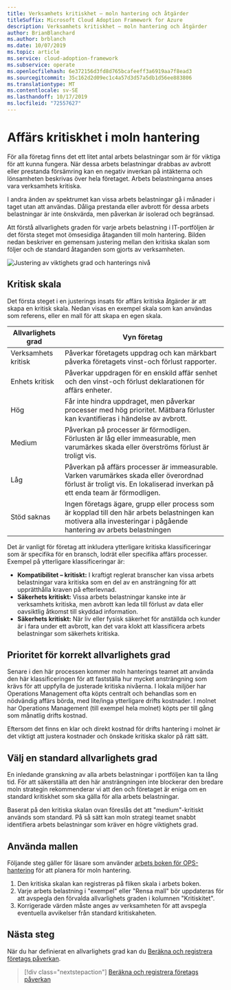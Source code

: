 ```yaml
---
title: Verksamhets kritiskhet – moln hantering och åtgärder
titleSuffix: Microsoft Cloud Adoption Framework for Azure
description: Verksamhets kritiskhet – moln hantering och åtgärder
author: BrianBlanchard
ms.author: brblanch
ms.date: 10/07/2019
ms.topic: article
ms.service: cloud-adoption-framework
ms.subservice: operate
ms.openlocfilehash: 6e372156d3fd8d765bcafeeff3a6919aa7f8ead3
ms.sourcegitcommit: 35c162d2d09ec1c4a57d3d57a5db1d56ee883806
ms.translationtype: MT
ms.contentlocale: sv-SE
ms.lasthandoff: 10/17/2019
ms.locfileid: "72557627"
---
```

# <a name="business-criticality-in-cloud-management"></a>Affärs kritiskhet i moln hantering

För alla företag finns det ett litet antal arbets belastningar som är för viktiga för att kunna fungera. När dessa arbets belastningar drabbas av avbrott eller prestanda försämring kan en negativ inverkan på intäkterna och lönsamheten beskrivas över hela företaget. Arbets belastningarna anses vara verksamhets kritiska.

I andra änden av spektrumet kan vissa arbets belastningar gå i månader i taget utan att användas. Dåliga prestanda eller avbrott för dessa arbets belastningar är inte önskvärda, men påverkan är isolerad och begränsad.

Att förstå allvarlighets graden för varje arbets belastning i IT-portföljen är det första steget mot ömsesidiga åtaganden till moln hantering.
Bilden nedan beskriver en gemensam justering mellan den kritiska skalan som följer och de standard åtaganden som gjorts av verksamheten.

![Justering av viktighets grad och hanterings nivå](../../_images/manage/cloud-criticality-alignment.png)

## <a name="criticality-scale"></a>Kritisk skala

Det första steget i en justerings insats för affärs kritiska åtgärder är att skapa en kritisk skala. Nedan visas en exempel skala som kan användas som referens, eller en mall för att skapa en egen skala.

|Allvarlighets grad  |Vyn företag  |
|---------|---------|
|Verksamhets kritisk|Påverkar företagets uppdrag och kan märkbart påverka företagets vinst-och förlust rapporter.|
|Enhets kritisk|Påverkar uppdragen för en enskild affär senhet och den vinst-och förlust deklarationen för affärs enheter.|
|Hög|Får inte hindra uppdraget, men påverkar processer med hög prioritet. Mätbara förluster kan kvantifieras i händelse av avbrott.|
|Medium|Påverkan på processer är förmodligen. Förlusten är låg eller immeasurable, men varumärkes skada eller överströms förlust är troligt vis.|
|Låg|Påverkan på affärs processer är immeasurable. Varken varumärkes skada eller överordnad förlust är troligt vis. En lokaliserad inverkan på ett enda team är förmodligen.|
|Stöd saknas|Ingen företags ägare, grupp eller process som är kopplad till den här arbets belastningen kan motivera alla investeringar i pågående hantering av arbets belastningen|

Det är vanligt för företag att inkludera ytterligare kritiska klassificeringar som är specifika för en bransch, lodrät eller specifika affärs processer. Exempel på ytterligare klassificeringar är:

- **Kompatibilitet – kritiskt:** I kraftigt reglerat branscher kan vissa arbets belastningar vara kritiska som en del av en ansträngning för att upprätthålla kraven på efterlevnad.
- **Säkerhets kritiskt:** Vissa arbets belastningar kanske inte är verksamhets kritiska, men avbrott kan leda till förlust av data eller oavsiktlig åtkomst till skyddad information.
- **Säkerhets kritiskt:** När liv eller fysisk säkerhet för anställda och kunder är i fara under ett avbrott, kan det vara klokt att klassificera arbets belastningar som säkerhets kritiska.

## <a name="importance-of-accurate-criticality"></a>Prioritet för korrekt allvarlighets grad

Senare i den här processen kommer moln hanterings teamet att använda den här klassificeringen för att fastställa hur mycket ansträngning som krävs för att uppfylla de justerade kritiska nivåerna. I lokala miljöer har Operations Management ofta köpts centralt och behandlas som en nödvändig affärs börda, med lite/inga ytterligare drifts kostnader. I molnet har Operations Management (till exempel hela molnet) köpts per till gång som månatlig drifts kostnad.

Eftersom det finns en klar och direkt kostnad för drifts hantering i molnet är det viktigt att justera kostnader och önskade kritiska skalor på rätt sätt.

## <a name="select-a-default-criticality"></a>Välj en standard allvarlighets grad

En inledande granskning av alla arbets belastningar i portföljen kan ta lång tid. För att säkerställa att den här ansträngningen inte blockerar den bredare moln strategin rekommenderar vi att den och företaget är eniga om en standard kritiskhet som ska gälla för alla arbets belastningar.

Baserat på den kritiska skalan ovan föreslås det att "medium"-kritiskt används som standard. På så sätt kan moln strategi teamet snabbt identifiera arbets belastningar som kräver en högre viktighets grad.

## <a name="using-the-template"></a>Använda mallen

Följande steg gäller för läsare som använder [arbets boken för OPS-hantering](https://raw.githubusercontent.com/microsoft/CloudAdoptionFramework/master/manage/opsmanagementworkbook.xlsx) för att planera för moln hantering.

1. Den kritiska skalan kan registreras på fliken skala i arbets boken.
2. Varje arbets belastning i "exempel" eller "Rensa mall" bör uppdateras för att avspegla den förvalda allvarlighets graden i kolumnen "Kritiskitet".
3. Korrigerade värden måste anges av verksamheten för att avspegla eventuella avvikelser från standard kritiskaheten.

## <a name="next-steps"></a>Nästa steg

När du har definierat en allvarlighets grad kan du [Beräkna och registrera företags påverkan](./impact.md).

> [!div class="nextstepaction"]
> [Beräkna och registrera företags påverkan](./impact.md)

